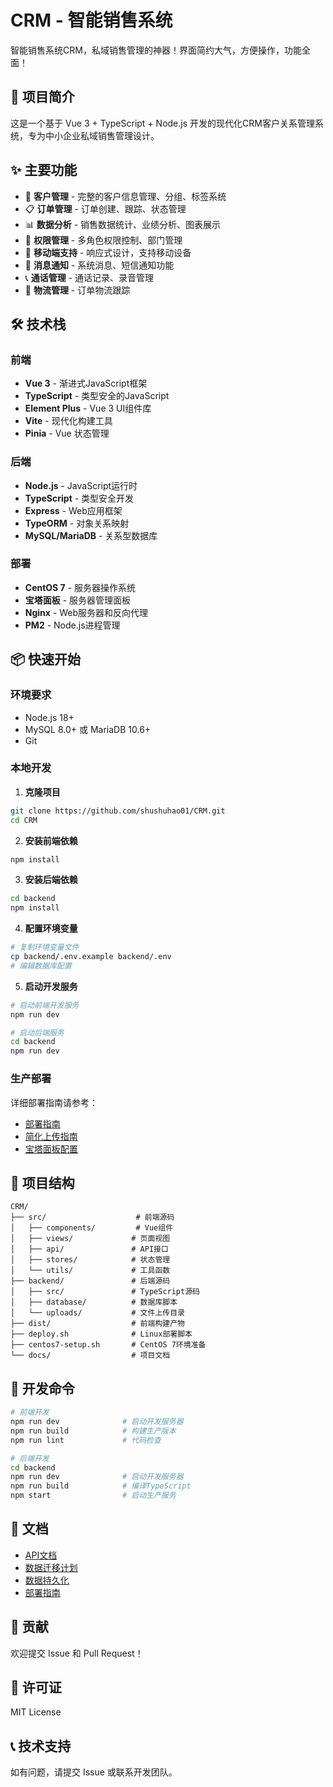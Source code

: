 # CRM - 智能销售系统
智能销售系统CRM，私域销售管理的神器！界面简约大气，方便操作，功能全面！

## 🚀 项目简介

这是一个基于 Vue 3 + TypeScript + Node.js 开发的现代化CRM客户关系管理系统，专为中小企业私域销售管理设计。

## ✨ 主要功能

- 🏢 **客户管理** - 完整的客户信息管理、分组、标签系统
- 📋 **订单管理** - 订单创建、跟踪、状态管理
- 📊 **数据分析** - 销售数据统计、业绩分析、图表展示
- 👥 **权限管理** - 多角色权限控制、部门管理
- 📱 **移动端支持** - 响应式设计，支持移动设备
- 🔔 **消息通知** - 系统消息、短信通知功能
- 📞 **通话管理** - 通话记录、录音管理
- 🚚 **物流管理** - 订单物流跟踪

## 🛠️ 技术栈

### 前端
- **Vue 3** - 渐进式JavaScript框架
- **TypeScript** - 类型安全的JavaScript
- **Element Plus** - Vue 3 UI组件库
- **Vite** - 现代化构建工具
- **Pinia** - Vue 状态管理

### 后端
- **Node.js** - JavaScript运行时
- **TypeScript** - 类型安全开发
- **Express** - Web应用框架
- **TypeORM** - 对象关系映射
- **MySQL/MariaDB** - 关系型数据库

### 部署
- **CentOS 7** - 服务器操作系统
- **宝塔面板** - 服务器管理面板
- **Nginx** - Web服务器和反向代理
- **PM2** - Node.js进程管理

## 📦 快速开始

### 环境要求
- Node.js 18+
- MySQL 8.0+ 或 MariaDB 10.6+
- Git

### 本地开发

1. **克隆项目**
```bash
git clone https://github.com/shushuhao01/CRM.git
cd CRM
```

2. **安装前端依赖**
```bash
npm install
```

3. **安装后端依赖**
```bash
cd backend
npm install
```

4. **配置环境变量**
```bash
# 复制环境变量文件
cp backend/.env.example backend/.env
# 编辑数据库配置
```

5. **启动开发服务**
```bash
# 启动前端开发服务
npm run dev

# 启动后端服务
cd backend
npm run dev
```

### 生产部署

详细部署指南请参考：
- [部署指南](./DEPLOYMENT_GUIDE.md)
- [简化上传指南](./simple-upload-guide.md)
- [宝塔面板配置](./bt-panel-config.md)

## 📁 项目结构

```
CRM/
├── src/                    # 前端源码
│   ├── components/         # Vue组件
│   ├── views/             # 页面视图
│   ├── api/               # API接口
│   ├── stores/            # 状态管理
│   └── utils/             # 工具函数
├── backend/               # 后端源码
│   ├── src/               # TypeScript源码
│   ├── database/          # 数据库脚本
│   └── uploads/           # 文件上传目录
├── dist/                  # 前端构建产物
├── deploy.sh              # Linux部署脚本
├── centos7-setup.sh       # CentOS 7环境准备
└── docs/                  # 项目文档
```

## 🔧 开发命令

```bash
# 前端开发
npm run dev              # 启动开发服务器
npm run build            # 构建生产版本
npm run lint             # 代码检查

# 后端开发
cd backend
npm run dev              # 启动开发服务器
npm run build            # 编译TypeScript
npm start                # 启动生产服务
```

## 📖 文档

- [API文档](./API_INTEGRATION.md)
- [数据迁移计划](./DATA_MIGRATION_PLAN.md)
- [数据持久化](./DATA_PERSISTENCE.md)
- [部署指南](./DEPLOYMENT_GUIDE.md)

## 🤝 贡献

欢迎提交 Issue 和 Pull Request！

## 📄 许可证

MIT License

## 📞 技术支持

如有问题，请提交 Issue 或联系开发团队。
